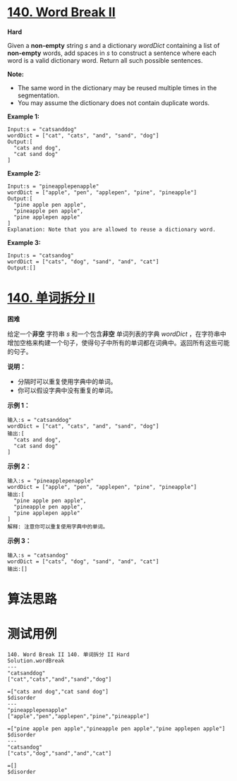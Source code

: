 # [140. Word Break II][enTitle]

**Hard**

Given a **non-empty**  string  *s*  and a dictionary  *wordDict*  containing a list of **non-empty**  words, add spaces in  *s*  to construct a sentence where each word is a valid dictionary word. Return all such possible sentences.

**Note:** 

- The same word in the dictionary may be reused multiple times in the segmentation. 
- You may assume the dictionary does not contain duplicate words.

**Example 1:** 

```
Input:s = "catsanddog"
wordDict = ["cat", "cats", "and", "sand", "dog"]
Output:[
  "cats and dog",
  "cat sand dog"
]

```

**Example 2:** 

```
Input:s = "pineapplepenapple"
wordDict = ["apple", "pen", "applepen", "pine", "pineapple"]
Output:[
  "pine apple pen apple",
  "pineapple pen apple",
  "pine applepen apple"
]
Explanation: Note that you are allowed to reuse a dictionary word.

```

**Example 3:** 

```
Input:s = "catsandog"
wordDict = ["cats", "dog", "sand", "and", "cat"]
Output:[]
```


# [140. 单词拆分 II][cnTitle]

**困难**

给定一个**非空** 字符串  *s*  和一个包含**非空** 单词列表的字典  *wordDict* ，在字符串中增加空格来构建一个句子，使得句子中所有的单词都在词典中。返回所有这些可能的句子。

**说明：** 

- 分隔时可以重复使用字典中的单词。 
- 你可以假设字典中没有重复的单词。

**示例 1：** 

```
输入:s = "catsanddog"
wordDict = ["cat", "cats", "and", "sand", "dog"]
输出:[
  "cats and dog",
  "cat sand dog"
]

```

**示例 2：** 

```
输入:s = "pineapplepenapple"
wordDict = ["apple", "pen", "applepen", "pine", "pineapple"]
输出:[
  "pine apple pen apple",
  "pineapple pen apple",
  "pine applepen apple"
]
解释: 注意你可以重复使用字典中的单词。

```

**示例 3：** 

```
输入:s = "catsandog"
wordDict = ["cats", "dog", "sand", "and", "cat"]
输出:[]

```




# 算法思路

# 测试用例
```
140. Word Break II 140. 单词拆分 II Hard
Solution.wordBreak
---
"catsanddog"
["cat","cats","and","sand","dog"]

=["cats and dog","cat sand dog"]
$disorder
---
"pineapplepenapple"
["apple","pen","applepen","pine","pineapple"]

=["pine apple pen apple","pineapple pen apple","pine applepen apple"]
$disorder
---
"catsandog"
["cats","dog","sand","and","cat"]

=[]
$disorder
```

[enTitle]: https://leetcode.com/problems/word-break-ii/
[cnTitle]: https://leetcode-cn.com/problems/word-break-ii/

